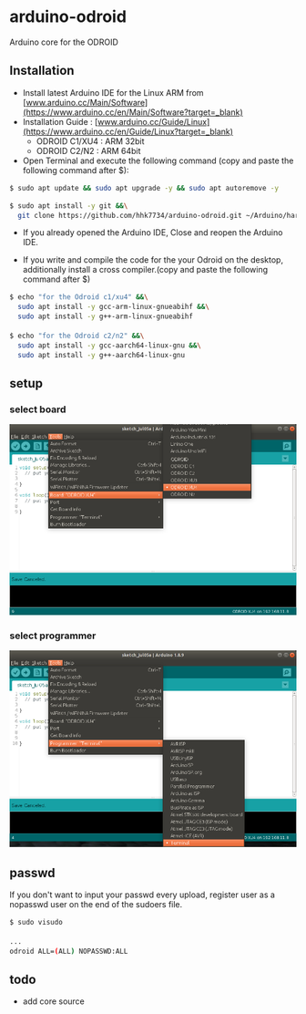 # arduino-odroid

Arduino core for the ODROID

## Installation

- Install latest Arduino IDE for the Linux ARM from [www.arduino.cc/Main/Software](https://www.arduino.cc/en/Main/Software?target=_blank)
- Installation Guide : [www.arduino.cc/Guide/Linux](https://www.arduino.cc/en/Guide/Linux?target=_blank)
  - ODROID C1/XU4 : ARM 32bit
  - ODROID C2/N2 : ARM 64bit
- Open Terminal and execute   the following command (copy and paste the following command after $):

```bash
$ sudo apt update && sudo apt upgrade -y && sudo apt autoremove -y
```

```bash
$ sudo apt install -y git &&\
  git clone https://github.com/hhk7734/arduino-odroid.git ~/Arduino/hardware/hardkernel/odroid
```

- If you already opened the Arduino IDE, Close and reopen the Arduino IDE.

- If you write and compile the code for the your Odroid on the desktop, additionally install a cross compiler.(copy and paste the following command after $)

```bash
$ echo "for the Odroid c1/xu4" &&\
  sudo apt install -y gcc-arm-linux-gnueabihf &&\
  sudo apt install -y g++-arm-linux-gnueabihf

$ echo "for the Odroid c2/n2" &&\
  sudo apt install -y gcc-aarch64-linux-gnu &&\
  sudo apt install -y g++-aarch64-linux-gnu
```

## setup

### select board

![board](./image/01.select_board.png)

### select programmer

![programmer](./image/02.select_programmer.png)

## passwd

If you don't want to input your passwd every upload, register user as a nopasswd user on the end of the sudoers file.

```bash
$ sudo visudo

...
odroid ALL=(ALL) NOPASSWD:ALL
```

## todo

- add core source
